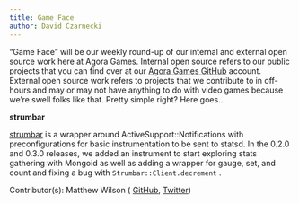 ```yaml
---
title: Game Face
author: David Czarnecki
---
```

“Game Face” will be our weekly round-up of our internal and external open source work here at Agora Games. Internal open source refers to our public projects that you can find over at our [Agora Games GitHub](https://github.com/agoragames/) account. External open source work refers to projects that we contribute to in off-hours and may or may not have anything to do with video games because we’re swell folks like that. Pretty simple right? Here goes…

 **strumbar**

 [strumbar](https://github.com/agoragames/strumbar) is a wrapper around ActiveSupport::Notifications with preconfigurations for basic instrumentation to be sent to statsd. In the 0.2.0 and 0.3.0 releases, we added an instrument to start exploring stats gathering with Mongoid as well as adding a wrapper for gauge, set, and count and fixing a bug with `Strumbar::Client.decrement` .

 Contributor(s): Matthew Wilson ( [GitHub](https://github.com/hypomodern/), [Twitter](https://twitter.com/hypomodern))
